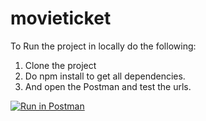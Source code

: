 # movieticket
To Run the project in locally do the following:
1. Clone the project
2. Do npm install to get all dependencies.
3. And open the Postman and test the urls.

[![Run in Postman](https://run.pstmn.io/button.svg)](https://app.getpostman.com/run-collection/18148461-56195125-31bf-476e-9648-9d64e31f1fce?action=collection%2Ffork&source=rip_markdown&collection-url=entityId%3D18148461-56195125-31bf-476e-9648-9d64e31f1fce%26entityType%3Dcollection%26workspaceId%3D463cae28-1f5f-4bc1-9328-b772e31a6180)
